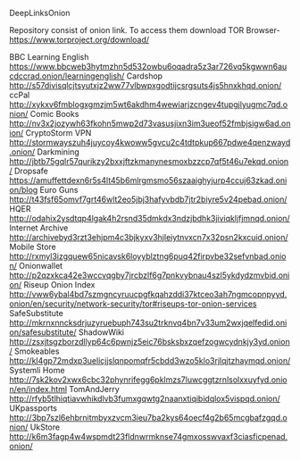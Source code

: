 DeepLinksOnion


Repository consist of onion link. To access them download TOR Browser-https://www.torproject.org/download/

BBC Learning English
https://www.bbcweb3hytmzhn5d532owbu6oqadra5z3ar726vq5kgwwn6aucdccrad.onion/learningenglish/
Cardshop
http://s57divisqlcjtsyutxjz2ww77vlbwpxgodtijcsrgsuts4js5hnxkhqd.onion/
ccPal
http://xykxv6fmblogxgmzjm5wt6akdhm4wewiarjzcngev4tupgjlyugmc7qd.onion/
Comic Books
http://nv3x2jozywh63fkohn5mwp2d73vasusjixn3im3ueof52fmbjsigw6ad.onion/
CryptoStorm VPN
http://stormwayszuh4juycoy4kwoww5gvcu2c4tdtpkup667pdwe4qenzwayd.onion/
Darkmining
http://jbtb75gqlr57qurikzy2bxxjftzkmanynesmoxbzzcp7qf5t46u7ekqd.onion/
Dropsafe
https://amuffettdexn6r5s4lt45b6mlrgmsmo56szaaighyjurp4ccuj63zkad.onion/blog
Euro Guns
http://t43fsf65omvf7grt46wlt2eo5jbj3hafyvbdb7jtr2biyre5v24pebad.onion/
HQER
http://odahix2ysdtqp4lgak4h2rsnd35dmkdx3ndzjbdhk3jiviqkljfjmnqd.onion/
Internet Archive
http://archivebyd3rzt3ehjpm4c3bjkyxv3hjleiytnvxcn7x32psn2kxcuid.onion/
Mobile Store
http://rxmyl3izgquew65nicavsk6loyyblztng6puq42firpvbe32sefvnbad.onion/
Onionwallet
http://p2qzxkca42e3wccvqgby7jrcbzlf6g7pnkvybnau4szl5ykdydzmvbid.onion/
Riseup Onion Index
http://vww6ybal4bd7szmgncyruucpgfkqahzddi37ktceo3ah7ngmcopnpyyd.onion/en/security/network-security/tor#riseups-tor-onion-services
SafeSubstitute
http://mkrnxnncksdrjuzyruebuph743su2trknvq4bn7v33um2wxjqelfedid.onion/safesubstitute/
ShadowWiki
http://zsxjtsgzborzdllyp64c6pwnjz5eic76bsksbxzqefzogwcydnkjy3yd.onion/
Smokeables
http://kl4gp72mdxp3uelicjjslqnpomqfr5cbdd3wzo5klo3rjlqjtzhaymqd.onion/ 
Systemli Home
http://7sk2kov2xwx6cbc32phynrifegg6pklmzs7luwcggtzrnlsolxxuyfyd.onion/en/index.html
TomAndJerry
http://rfyb5tlhiqtiavwhikdlvb3fumxgqwtg2naanxtiqibidqlox5vispqd.onion/
UKpassports
http://3bp7szl6ehbrnitmbyxzvcm3ieu7ba2kys64oecf4g2b65mcgbafzgqd.onion/
UkStore
http://k6m3fagp4w4wspmdt23fldnwrmknse74gmxosswvaxf3ciasficpenad.onion/
